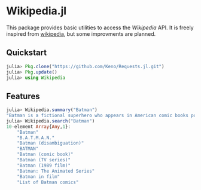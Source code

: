 # Wikipedia.jl

This package provides basic utilities to access the *Wikipedia* API.
It is freely inspired from [wikipedia](https://github.com/goldsmith/Wikipedia), but some improvments are planned.


## Quickstart

```julia
julia> Pkg.clone("https://github.com/Keno/Requests.jl.git")
julia> Pkg.update()
julia> using Wikipedia
```

## Features

```julia
julia> Wikipedia.summary("Batman")
"Batman is a fictional superhero who appears in American comic books published by DC Comics, as well as in a multitude of movies, television shows, and video games. He was created by Bob Kane and Bill Finger in 1939 to capitalize on the superhero craze that began with Superman. Batman is one of DC Comics' most recognizable and profitable characters.\nBatman is a vigilante who wears a bat-like costume and fights violent criminals in the fictional city of Gotham. He is a brilliant detective and formidable martial artist. Batman's real name is Bruce Wayne, a billionaire industrialist. When he was a child, his parents were murdered by a common mugger, and he fights criminals to avenge their deaths.\n\n"
julia> Wikipedia.search("Batman")
10-element Array{Any,1}:
    "Batman"
    "B.A.T.M.A.N."
    "Batman (disambiguation)"
    "BATMAN"
    "Batman (comic book)"
    "Batman (TV series)"
    "Batman (1989 film)"
    "Batman: The Animated Series"
    "Batman in film"
    "List of Batman comics"
```
